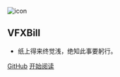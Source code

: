 ![icon](https://cdn.jsdelivr.net/gh/wugenqiang/StaticRepo/images/icon.png)

## VFXBill

- 纸上得来终觉浅，绝知此事要躬行。


[GitHub](https://github.com/TimeVfx/vfxblog)
[开始阅读](README.md)


